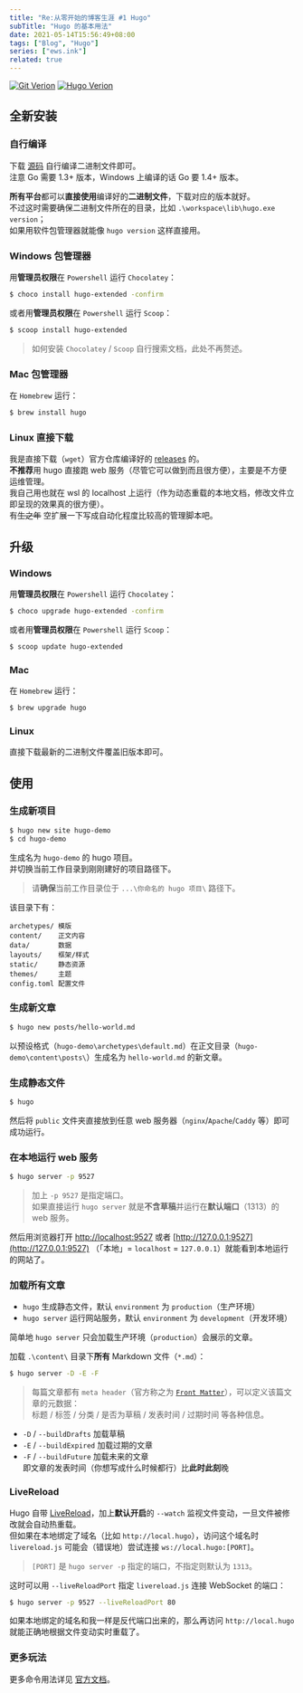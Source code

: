```yaml
---
title: "Re:从零开始的博客生涯 #1 Hugo"
subTitle: "Hugo 的基本用法"
date: 2021-05-14T15:56:49+08:00
tags: ["Blog", "Hugo"]
series: ["ews.ink"]
related: true
---
```


<a href="https://git-scm.com/downloads"><img src="https://img.shields.io/badge/git_version-v2.31.1-blue.svg?logo=git&logoColor=fff" alt="Git Verion" data-sticker /></a> <a href="https://github.com/gohugoio/hugo/releases"><img src="https://img.shields.io/badge/hugo_version-v0.83.1%2fextended-blue.svg?logo=hugo&logoColor=fff" alt="Hugo Verion" data-sticker /></a>

## 全新安装
### 自行编译
下载 [源码](https://github.com/gohugoio/hugo) 自行编译二进制文件即可。  
注意 Go 需要 1.3+ 版本，Windows 上编译的话 Go 要 1.4+ 版本。  

**所有平台**都可以**直接使用**编译好的**二进制文件**，下载对应的版本就好。  
不过这时需要确保二进制文件所在的目录，比如 `.\workspace\lib\hugo.exe version`；  
如果用软件包管理器就能像 `hugo version` 这样直接用。

### Windows 包管理器
用**管理员权限**在 `Powershell` 运行 `Chocolatey`：  
```bash
$ choco install hugo-extended -confirm
```

或者用**管理员权限**在 `Powershell` 运行 `Scoop`：  
```bash
$ scoop install hugo-extended
```

> 如何安装 `Chocolatey` / `Scoop` 自行搜索文档，此处不再赘述。  

### Mac 包管理器
在 `Homebrew` 运行：  
```bash
$ brew install hugo
```

### Linux 直接下载
我是直接下载（`wget`）官方仓库编译好的 [releases](https://github.com/gohugoio/hugo/releases) 的。  
**不推荐**用 hugo 直接跑 web 服务（尽管它可以做到而且很方便），主要是不方便运维管理。  
我自己用也就在 wsl 的 localhost 上运行（作为动态重载的本地文档，修改文件立即呈现的效果真的很方便）。  
有~~生之年~~ 空扩展一下写成自动化程度比较高的管理脚本吧。  

## 升级
### Windows
用**管理员权限**在 `Powershell` 运行 `Chocolatey`：  
```bash
$ choco upgrade hugo-extended -confirm
```

或者用**管理员权限**在 `Powershell` 运行 `Scoop`：  
```bash
$ scoop update hugo-extended
```

### Mac
在 `Homebrew` 运行：  
```bash
$ brew upgrade hugo
```

### Linux
直接下载最新的二进制文件覆盖旧版本即可。  

## 使用
### 生成新项目
```bash
$ hugo new site hugo-demo
$ cd hugo-demo
```
生成名为 `hugo-demo` 的 hugo 项目。  
并切换当前工作目录到刚刚建好的项目路径下。  

> 请**确保**当前工作目录位于 `...\你命名的 hugo 项目\` 路径下。  

该目录下有：  
```
archetypes/ 模版
content/    正文内容
data/       数据
layouts/    框架/样式
static/     静态资源
themes/     主题
config.toml 配置文件
```

### 生成新文章
```bash
$ hugo new posts/hello-world.md
```
以预设格式（`hugo-demo\archetypes\default.md`）在正文目录（`hugo-demo\content\posts\`）生成名为 `hello-world.md` 的新文章。  

### 生成静态文件
```bash
$ hugo
```
然后将 `public` 文件夹直接放到任意 web 服务器（`nginx`/`Apache`/`Caddy` 等）即可成功运行。  

### 在本地运行 web 服务
```bash
$ hugo server -p 9527
```

> 加上 `-p 9527` 是指定端口。  
> 如果直接运行 `hugo server` 就是**不含草稿**并运行在**默认端口**（1313）的 web 服务。  

然后用浏览器打开 [http://localhost:9527](http://localhost:9527) 或者 [http://127.0.0.1:9527](http://127.0.0.1:9527) （「本地」= `localhost` = `127.0.0.1`）就能看到本地运行的网站了。  

### 加载所有文章
* `hugo` 生成静态文件，默认 `environment` 为 `production`（生产环境）  
* `hugo server` 运行网站服务，默认 `environment` 为 `development`（开发环境）  

简单地 `hugo server` 只会加载生产环境（`production`）会展示的文章。  

加载 `.\content\` 目录下**所有** Markdown 文件（`*.md`）：  
```bash
$ hugo server -D -E -F
```

> 每篇文章都有 `meta header`（官方称之为 [`Front Matter`](https://gohugo.io/content-management/front-matter/)），可以定义该篇文章的元数据：  
> 标题 / 标签 / 分类 / 是否为草稿 / 发表时间 / 过期时间 等各种信息。  

* `-D` / `--buildDrafts` 加载草稿  
* `-E` / `--buildExpired` 加载过期的文章  
* `-F` / `--buildFuture` 加载未来的文章  
  即文章的发表时间（你想写成什么时候都行）比**此时此刻**晚  

### LiveReload
Hugo 自带 [LiveReload](https://github.com/livereload/livereload-js)，加上**默认开启**的 `--watch` 监视文件变动，一旦文件被修改就会自动热重载。  
但如果在本地绑定了域名（比如 `http://local.hugo`），访问这个域名时 `livereload.js` 可能会（错误地）尝试连接 `ws://local.hugo:[PORT]`。  

> `[PORT]` 是 `hugo server -p` 指定的端口，不指定则默认为 `1313`。  

这时可以用 `--liveReloadPort` 指定 `livereload.js` 连接 WebSocket 的端口：  
```bash
$ hugo server -p 9527 --liveReloadPort 80
```

如果本地绑定的域名和我一样是反代端口出来的，那么再访问 `http://local.hugo` 就能正确地根据文件变动实时重载了。  

### 更多玩法
更多命令用法详见 [官方文档](https://gohugo.io/commands)。  
